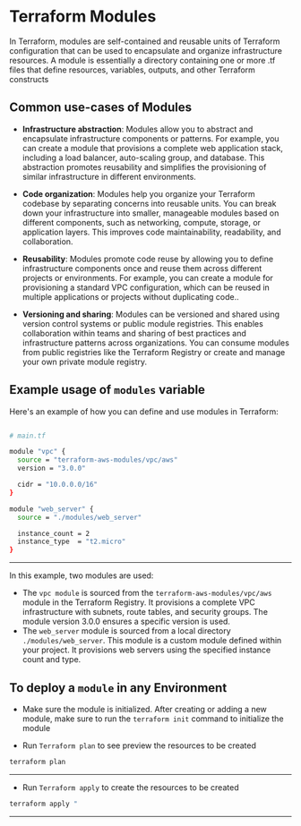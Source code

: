 
# Terraform Modules

In Terraform, modules are self-contained and reusable units of Terraform configuration that can be used to encapsulate and organize infrastructure resources. A module is essentially a directory containing one or more .tf files that define resources, variables, outputs, and other Terraform constructs

## Common use-cases of Modules

- **Infrastructure abstraction**: Modules allow you to abstract and encapsulate infrastructure components or patterns. For example, you can create a module that provisions a complete web application stack, including a load balancer, auto-scaling group, and database. This abstraction promotes reusability and simplifies the provisioning of similar infrastructure in different environments.

- **Code organization**: Modules help you organize your Terraform codebase by separating concerns into reusable units. You can break down your infrastructure into smaller, manageable modules based on different components, such as networking, compute, storage, or application layers. This improves code maintainability, readability, and collaboration.

- **Reusability**: Modules promote code reuse by allowing you to define infrastructure components once and reuse them across different projects or environments. For example, you can create a module for provisioning a standard VPC configuration, which can be reused in multiple applications or projects without duplicating code..

- **Versioning and sharing**: Modules can be versioned and shared using version control systems or public module registries. This enables collaboration within teams and sharing of best practices and infrastructure patterns across organizations. You can consume modules from public registries like the Terraform Registry or create and manage your own private module registry.

## Example usage of `modules` variable
Here's an example of how you can define and use modules in Terraform:

```sh

# main.tf

module "vpc" {
  source = "terraform-aws-modules/vpc/aws"
  version = "3.0.0"

  cidr = "10.0.0.0/16"
}

module "web_server" {
  source = "./modules/web_server"

  instance_count = 2
  instance_type  = "t2.micro"
}

```
---

In this example, two modules are used:

- The `vpc module` is sourced from the `terraform-aws-modules/vpc/aws` module in the Terraform Registry. It provisions a complete VPC infrastructure with subnets, route tables, and security groups. The module version 3.0.0 ensures a specific version is used.
- The `web_server` module is sourced from a local directory `./modules/web_server`. This module is a custom module defined within your project. It provisions web servers using the specified instance count and type.

## To deploy a `module` in any Environment

- Make sure the module is initialized. After creating or adding a new module, make sure to run the `terraform init` command to initialize the module

- Run `Terraform plan` to see preview the resources to be created

```sh
terraform plan 

```
---

- Run `Terraform apply` to create the resources to be created

```sh
terraform apply "
```
---
